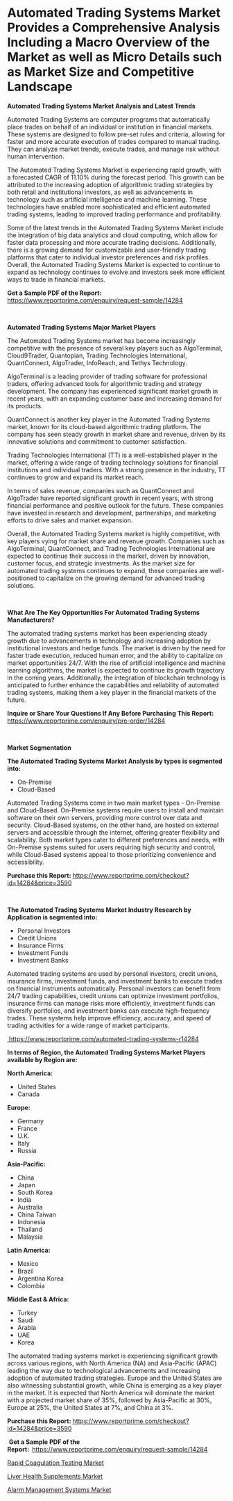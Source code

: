 <p><h1>Automated Trading Systems Market Provides a Comprehensive Analysis Including a Macro Overview of the Market as well as Micro Details such as Market Size and Competitive Landscape</h1></p><p><strong>Automated Trading Systems Market Analysis and Latest Trends</strong></p>
<p><p>Automated Trading Systems are computer programs that automatically place trades on behalf of an individual or institution in financial markets. These systems are designed to follow pre-set rules and criteria, allowing for faster and more accurate execution of trades compared to manual trading. They can analyze market trends, execute trades, and manage risk without human intervention.</p><p>The Automated Trading Systems Market is experiencing rapid growth, with a forecasted CAGR of 11.10% during the forecast period. This growth can be attributed to the increasing adoption of algorithmic trading strategies by both retail and institutional investors, as well as advancements in technology such as artificial intelligence and machine learning. These technologies have enabled more sophisticated and efficient automated trading systems, leading to improved trading performance and profitability.</p><p>Some of the latest trends in the Automated Trading Systems Market include the integration of big data analytics and cloud computing, which allow for faster data processing and more accurate trading decisions. Additionally, there is a growing demand for customizable and user-friendly trading platforms that cater to individual investor preferences and risk profiles. Overall, the Automated Trading Systems Market is expected to continue to expand as technology continues to evolve and investors seek more efficient ways to trade in financial markets.</p></p>
<p><strong>Get a Sample PDF of the Report:&nbsp;</strong> <a href="https://www.reportprime.com/enquiry/request-sample/14284">https://www.reportprime.com/enquiry/request-sample/14284</a></p>
<p>&nbsp;</p>
<p><strong>Automated Trading Systems Major Market Players</strong></p>
<p><p>The Automated Trading Systems market has become increasingly competitive with the presence of several key players such as AlgoTerminal, Cloud9Trader, Quantopian, Trading Technologies International, QuantConnect, AlgoTrader, InfoReach, and Tethys Technology.</p><p>AlgoTerminal is a leading provider of trading software for professional traders, offering advanced tools for algorithmic trading and strategy development. The company has experienced significant market growth in recent years, with an expanding customer base and increasing demand for its products.</p><p>QuantConnect is another key player in the Automated Trading Systems market, known for its cloud-based algorithmic trading platform. The company has seen steady growth in market share and revenue, driven by its innovative solutions and commitment to customer satisfaction.</p><p>Trading Technologies International (TT) is a well-established player in the market, offering a wide range of trading technology solutions for financial institutions and individual traders. With a strong presence in the industry, TT continues to grow and expand its market reach.</p><p>In terms of sales revenue, companies such as QuantConnect and AlgoTrader have reported significant growth in recent years, with strong financial performance and positive outlook for the future. These companies have invested in research and development, partnerships, and marketing efforts to drive sales and market expansion.</p><p>Overall, the Automated Trading Systems market is highly competitive, with key players vying for market share and revenue growth. Companies such as AlgoTerminal, QuantConnect, and Trading Technologies International are expected to continue their success in the market, driven by innovation, customer focus, and strategic investments. As the market size for automated trading systems continues to expand, these companies are well-positioned to capitalize on the growing demand for advanced trading solutions.</p></p>
<p>&nbsp;</p>
<p><strong>What Are The Key Opportunities For Automated Trading Systems Manufacturers?</strong></p>
<p><p>The automated trading systems market has been experiencing steady growth due to advancements in technology and increasing adoption by institutional investors and hedge funds. The market is driven by the need for faster trade execution, reduced human error, and the ability to capitalize on market opportunities 24/7. With the rise of artificial intelligence and machine learning algorithms, the market is expected to continue its growth trajectory in the coming years. Additionally, the integration of blockchain technology is anticipated to further enhance the capabilities and reliability of automated trading systems, making them a key player in the financial markets of the future.</p></p>
<p><strong>Inquire or Share Your Questions If Any Before Purchasing This Report:</strong> <a href="https://www.reportprime.com/enquiry/pre-order/14284">https://www.reportprime.com/enquiry/pre-order/14284</a></p>
<p>&nbsp;</p>
<p><strong>Market Segmentation</strong></p>
<p><strong>The Automated Trading Systems Market Analysis by types is segmented into:</strong></p>
<p><ul><li>On-Premise</li><li>Cloud-Based</li></ul></p>
<p><p>Automated Trading Systems come in two main market types - On-Premise and Cloud-Based. On-Premise systems require users to install and maintain software on their own servers, providing more control over data and security. Cloud-Based systems, on the other hand, are hosted on external servers and accessible through the internet, offering greater flexibility and scalability. Both market types cater to different preferences and needs, with On-Premise systems suited for users requiring high security and control, while Cloud-Based systems appeal to those prioritizing convenience and accessibility.</p></p>
<p><strong>Purchase this Report:&nbsp;</strong><a href="https://www.reportprime.com/checkout?id=14284&price=3590">https://www.reportprime.com/checkout?id=14284&price=3590</a></p>
<p>&nbsp;</p>
<p><strong>The Automated Trading Systems Market Industry Research by Application is segmented into:</strong></p>
<p><ul><li>Personal Investors</li><li>Credit Unions</li><li>Insurance Firms</li><li>Investment Funds</li><li>Investment Banks</li></ul></p>
<p><p>Automated trading systems are used by personal investors, credit unions, insurance firms, investment funds, and investment banks to execute trades on financial instruments automatically. Personal investors can benefit from 24/7 trading capabilities, credit unions can optimize investment portfolios, insurance firms can manage risks more efficiently, investment funds can diversify portfolios, and investment banks can execute high-frequency trades. These systems help improve efficiency, accuracy, and speed of trading activities for a wide range of market participants.</p></p>
<p><a href="https://www.reportprime.com/automated-trading-systems-r14284">&nbsp;https://www.reportprime.com/automated-trading-systems-r14284</a></p>
<p><strong>In terms of Region, the Automated Trading Systems Market Players available by Region are:</strong></p>
<p>
    <p> <strong> North America: </strong>
        <ul>
            <li>United States</li>
            <li>Canada</li>
        </ul>
        </p> 
    <p> <strong> Europe: </strong>
        <ul>
            <li>Germany</li>
            <li>France</li>
            <li>U.K.</li>
            <li>Italy</li>
            <li>Russia</li>
        </ul>
        </p> 
    <p> <strong> Asia-Pacific: </strong>
        <ul>
            <li>China</li>
            <li>Japan</li>
            <li>South Korea</li>
            <li>India</li>
            <li>Australia</li>
            <li>China Taiwan</li>
            <li>Indonesia</li>
            <li>Thailand</li>
            <li>Malaysia</li>
        </ul>
        </p> 
    <p> <strong> Latin America: </strong>
        <ul>
            <li>Mexico</li>
            <li>Brazil</li>
            <li>Argentina Korea</li>
            <li>Colombia</li>
        </ul>
        </p> 
    <p> <strong> Middle East & Africa: </strong>
        <ul>
            <li>Turkey</li>
            <li>Saudi</li>
            <li>Arabia</li>
            <li>UAE</li>
            <li>Korea</li>
        </ul>
    </p>
    </p>
<p><p>The automated trading systems market is experiencing significant growth across various regions, with North America (NA) and Asia-Pacific (APAC) leading the way due to technological advancements and increasing adoption of automated trading strategies. Europe and the United States are also witnessing substantial growth, while China is emerging as a key player in the market. It is expected that North America will dominate the market with a projected market share of 35%, followed by Asia-Pacific at 30%, Europe at 25%, the United States at 7%, and China at 3%.</p></p>
<p><strong>Purchase this Report: </strong><a href="https://www.reportprime.com/checkout?id=14284&price=3590">https://www.reportprime.com/checkout?id=14284&price=3590</a></p>
<p>&nbsp;<strong>Get a Sample PDF of the Report:&nbsp;&nbsp;</strong><a href="https://www.reportprime.com/enquiry/request-sample/14284">https://www.reportprime.com/enquiry/request-sample/14284</a></p>
<p><strong></strong></p>
<p><p><a href="https://github.com/janetchuadff364/Market-Research-Report-List-1/blob/main/rapid-coagulation-testing-market.md">Rapid Coagulation Testing Market</a></p><p><a href="https://github.com/nicoletavirag/Market-Research-Report-List-4/blob/main/liver-health-supplements-market.md">Liver Health Supplements Market</a></p><p><a href="https://github.com/btwcqfvq34/Market-Research-Report-List-1/blob/main/alarm-management-systems-market.md">Alarm Management Systems Market</a></p></p>